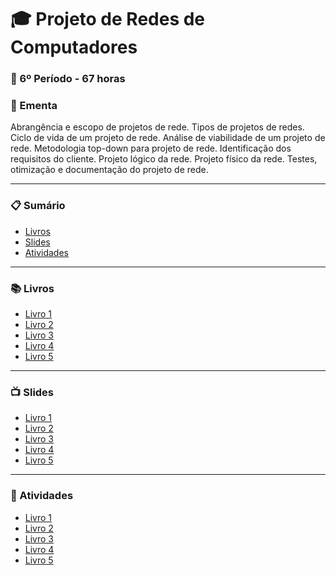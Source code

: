
# :mortar_board: Projeto de Redes de Computadores
### :date: 6º Período - 67 horas

### :scroll: Ementa

Abrangência e escopo de projetos de rede. Tipos de projetos de redes. Ciclo de vida de um projeto de rede. Análise de viabilidade de um projeto de rede. Metodologia top-down para projeto de rede. Identificação dos requisitos do cliente. Projeto lógico da rede. Projeto físico da rede. Testes, otimização e documentação do projeto de rede.

---

### :clipboard: Sumário

- [Livros](#books-livros)
- [Slides](#tv-slides)
- [Atividades](#pencil-atividades)

---

### :books: Livros

- [Livro 1]()
- [Livro 2]()
- [Livro 3]()
- [Livro 4]()
- [Livro 5]()

---

### :tv: Slides

- [Livro 1]()
- [Livro 2]()
- [Livro 3]()
- [Livro 4]()
- [Livro 5]()

---

### :pencil: Atividades

- [Livro 1]()
- [Livro 2]()
- [Livro 3]()
- [Livro 4]()
- [Livro 5]()

